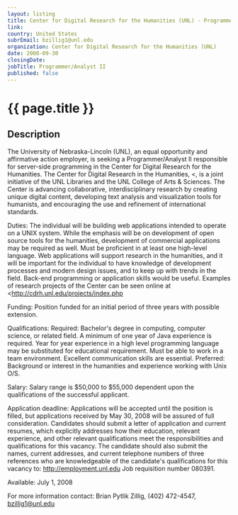 ```yaml
---
layout: listing
title: Center for Digital Research for the Humanities (UNL) - Programmer/Analyst II
link:
country: United States
subrEmail: bzillig1@unl.edu
organization: Center for Digital Research for the Humanities (UNL) 
date: 2008-09-30
closingDate: 
jobTitle: Programmer/Analyst II
published: false
---
```



# {{ page.title }}

## Description


<p>The University of Nebraska-Lincoln (UNL), an equal opportunity and
affirmative action employer, is seeking a Programmer/Analyst II
responsible for server-side programming in the Center for Digital
Research for the Humanities. The Center for Digital Research in the
Humanities, <<http://cdrh.unl.edu>, is a joint
initiative of the UNL Libraries and the UNL College of Arts &
Sciences. The Center is advancing collaborative, interdisciplinary
research by creating unique digital content, developing text analysis
and visualization tools for humanists, and encouraging the use and
refinement of international standards.
</p>
<p>

Duties: The individual will be building web applications intended to
operate on a UNIX system. While the emphasis will be on development
of open source tools for the humanities, development of commercial
applications may be required as well. Must be proficient in at least
one high-level language. Web applications will support research in
the humanities, and it will be important for the individual to have
knowledge of development processes and modern design issues, and to
keep up with trends in the field. Back-end programming or application
skills would be useful. Examples of research projects of the Center
can be seen online at
<<http://cdrh.unl.edu/projects/index.php>
</p>
<p>


Funding: Position funded for an initial period of three years with
possible extension.

Qualifications: Required: Bachelor's degree in computing, computer
science, or related field. A minimum of one year of Java experience
is required. Year for year experience in a high level programming
language may be substituted for educational requirement. Must be able
to work in a team environment. Excellent communication skills are
essential. Preferred: Background or interest in the humanities and
experience working with Unix O/S.

Salary: Salary range is $50,000 to $55,000 dependent upon the
qualifications of the successful applicant.

Application deadline: Applications will be accepted until the
position is filled, but applications received by May 30, 2008 will be
assured of full consideration. Candidates should submit a letter of
application and current resumes, which explicitly addresses how their
education, relevant experience, and other relevant qualifications
meet the responsibilities and qualifications for this vacancy. The
candidate should also submit the names, current addresses, and
current telephone numbers of three references who are knowledgeable
of the candidate's qualifications for this vacancy to:
http://employment.unl.edu Job
requisition number 080391.
</p>
<p>
Available: July 1, 2008
</p>
<p>

For more information contact: Brian Pytlik Zillig, (402) 472-4547,
bzillig1@unl.edu
</p>

